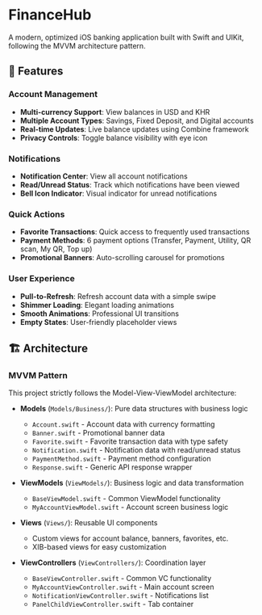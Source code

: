 # FinanceHub 

A modern, optimized iOS banking application built with Swift and UIKit, following the MVVM architecture pattern.

## 📱 Features

### Account Management
- **Multi-currency Support**: View balances in USD and KHR
- **Multiple Account Types**: Savings, Fixed Deposit, and Digital accounts
- **Real-time Updates**: Live balance updates using Combine framework
- **Privacy Controls**: Toggle balance visibility with eye icon

### Notifications
- **Notification Center**: View all account notifications
- **Read/Unread Status**: Track which notifications have been viewed
- **Bell Icon Indicator**: Visual indicator for unread notifications

### Quick Actions
- **Favorite Transactions**: Quick access to frequently used transactions
- **Payment Methods**: 6 payment options (Transfer, Payment, Utility, QR scan, My QR, Top up)
- **Promotional Banners**: Auto-scrolling carousel for promotions

### User Experience
- **Pull-to-Refresh**: Refresh account data with a simple swipe
- **Shimmer Loading**: Elegant loading animations
- **Smooth Animations**: Professional UI transitions
- **Empty States**: User-friendly placeholder views

## 🏗 Architecture

### MVVM Pattern
This project strictly follows the Model-View-ViewModel architecture:

- **Models** (`Models/Business/`): Pure data structures with business logic
  - `Account.swift` - Account data with currency formatting
  - `Banner.swift` - Promotional banner data
  - `Favorite.swift` - Favorite transaction data with type safety
  - `Notification.swift` - Notification data with read/unread status
  - `PaymentMethod.swift` - Payment method configuration
  - `Response.swift` - Generic API response wrapper

- **ViewModels** (`ViewModels/`): Business logic and data transformation
  - `BaseViewModel.swift` - Common ViewModel functionality
  - `MyAccountViewModel.swift` - Account screen business logic

- **Views** (`Views/`): Reusable UI components
  - Custom views for account balance, banners, favorites, etc.
  - XIB-based views for easy customization

- **ViewControllers** (`ViewControllers/`): Coordination layer
  - `BaseViewController.swift` - Common VC functionality
  - `MyAccountViewController.swift` - Main account screen
  - `NotificationViewController.swift` - Notifications list
  - `PanelChildViewController.swift` - Tab container



